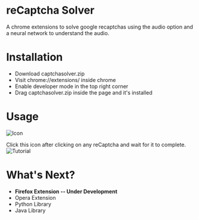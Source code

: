 
# reCaptcha Solver
A chrome extensions to solve google recaptchas using the audio option and a  neural network to understand the audio.

# Installation
- Download captchasolver.zip
- Visit chrome://extensions/ inside chrome
- Enable developer mode in the top right corner
- Drag captchasolver.zip inside the page and it's installed

# Usage
![Icon](https://i.imgur.com/nRefaJe.png)

Click this icon after clicking on any reCaptcha and wait for it to complete.
![Tutorial](https://i.imgur.com/2T6YUMJ.gif)

# What's Next?

 - **Firefox Extension -- Under Development**
 - Opera Extension
 - Python Library
 - Java Library
